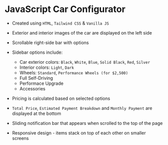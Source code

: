 # JavaScript Car Configurator

- Created using `HTML`, `Tailwind CSS` & `Vanilla JS`
- Exterior and interior images of the car are displayed on the left side
- Scrollable right-side bar with options
- Sidebar options include: 
    - Car exterior colors: `Black`, `White`, `Blue`, `Solid Black`, `Red`, `Silver`
    - Interior colors: `Light`, `Dark`
    - Wheels: `Standard`, `Performance Wheels (for $2,500)` 
    - Full Self-Driving
    - Performace Upgrade
    - Accessories

- Pricing is calculated based on selected options 
- `Total Price`, `Estimated Payment Breakdown` and `Monthly Payment` are displayed at the bottom 
- Sliding notification bar that appears when scrolled to the top of the page
- Responsive design - items stack on top of each other on smaller screens